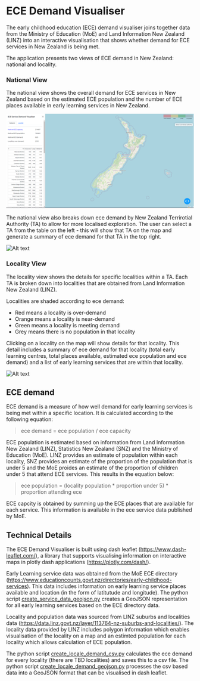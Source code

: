 # ECE Demand Visualiser

The early childhood education (ECE) demand visualiser joins together data from the Ministry of Education (MoE) and Land Information New Zealand (LINZ) into an interactive visualisation that shows whether demand for ECE services in New Zealand is being met. 

The application presents two views of ECE demand in New Zealand: national and locality.

### National View

The national view shows the overall demand for ECE services in New Zealand based on the estimated ECE population and the number of ECE places available in early learning services in New Zealand.

![image info](/app_images/national_view.PNG)

The national view also breaks down ece demand by New Zealand Terrirotial Authority (TA) to allow for more localised exploration. The user can select a TA from the table on the left - this will show that TA on the map and generate a summary of ece demand for that TA in the top right. 

![Alt text](app_images/select_ta.gif)

### Locality View

The locality view shows the details for specific localities within a TA. Each TA is broken down into localities that are obtained from Land Information New Zealand (LINZ).

Localities are shaded according to ece demand:
- Red means a locality is over-demand
- Orange means a locality is near-demand
- Green means a locality is meeting demand
- Grey means there is no population in that locality

Clicking on a locality on the map will show details for that locality. This detail includes a summary of ece demand for that locality (total early learning centres, total places available, estimated ece population and ece demand) and a list of early learning services that are within that locality.

![Alt text](app_images/select_locality.gif)

## ECE demand 

ECE demand is a measure of how well demand for early learning services is being met within a specific location. It is calculated according to the following equation: 

> ece demand = ece population / ece capacity

ECE population is estimated based on information from Land Information New Zealand (LINZ), Statistics New Zealand (SNZ) and the Ministry of Education (MoE). LINZ provides an estimate of population within each locality, SNZ provides an estimate of the proportion of the population that is under 5 and the MoE proides an estimate of the proportion of children under 5 that attend ECE services. This results in the equation below:

> ece population = (locality population * proportion under 5) * proportion attending ece


ECE capcity is obtained by summing up the ECE places that are available for each service. This information is available in the ece service data published by MoE. 


## Technical Details

The ECE Demand Visualiser is built using dash leaflet (https://www.dash-leaflet.com/), a library that supports visualising information on interactive maps in plotly dash applications (https://plotly.com/dash/).

Early Learning service data was obtained from the MoE ECE directory (https://www.educationcounts.govt.nz/directories/early-childhood-services). This data includes information on early learning service places available and location (in the form of latitutude and longitude). The python script [create_service_data_geojson.py](scripts\create_service_data_geojson.py) creates a GeoJSON representation for all early learning services based on the ECE directory data. 

Locality and population data was sourced from LINZ suburbs and localities data (https://data.linz.govt.nz/layer/113764-nz-suburbs-and-localities/). The locality data provided by LINZ includes polygon information which enables visualisation of the locality on a map and an estimted population for each locality which allows calculation of ECE population. 

The python script [create_locale_demand_csv.py](scripts\create_locale_demand_csv.py) calculates the ece demand for every locality (there are TBD localities) and saves this to a csv file. The python script [create_locale_demand_geojson.py](scripts\create_locale_demand_geojson.py) processes the csv based data into a GeoJSON format that can be visualised in dash leaflet.